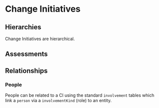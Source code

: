 # Change Initiatives

## Hierarchies

Change Initiatives are hierarchical.

## Assessments



## Relationships

### People

People can be related to a CI using the standard `involvement` tables
which link a `person` via a `involvementKind` (role) to an entity.

